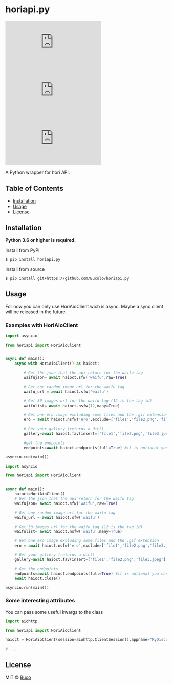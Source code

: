 # horiapi.py
[![PyPI - Python Version](https://img.shields.io/pypi/pyversions/horiapi.py?style=flat-square)](https://pypi.org/project/horiapi.py/)
[![PyPI](https://img.shields.io/pypi/v/horiapi.py?style=flat-square)](https://pypi.org/project/horiapi.py/)
[![License](https://img.shields.io/github/license/Bucolo/horiapi.py?style=flat-square)](https://github.com/Bucolo/horiapi.py/blob/main/LICENSE)

A Python wrapper for hori API.

## Table of Contents
- [Installation](#Installation)
- [Usage](#Usage)
- [License](#License)

## Installation
**Python 3.6 or higher is required.**

Install from PyPI
```shell
$ pip install horiapi.py
```

Install from source
```shell
$ pip install git+https://github.com/Bucolo/horiapi.py
```

## Usage
For now you can only use HoriAioClient wich is async. Maybe a sync client will be released in the future.

### Examples with HoriAioClient
```python
import asyncio

from horiapi import HoriAioClient


async def main():
    async with HoriAioClient() as haioct:

        # Get the json that the api return for the waifu tag
        waifujson= await haioct.sfw('waifu',raw=True)

        # Get one random image url for the waifu tag
        waifu_url = await haioct.sfw('waifu')

        # Get 30 images url for the waifu tag (12 is the tag id)
        waifulist= await haioct.nsfw(12,many=True)

        # Get one ero image excluding some files and the .gif extension
        ero = await haioct.nsfw('ero',exclude=['file1','file2.png','file3.jpeg'],gif=False)

        # Get your gallery (returns a dict)
        gallery=await haioct.fav(insert=['file1','file2.png','file3.jpeg'],delete=['file1','file2.png','file3.jpeg'],newtoken="The new token you want to use from now on instead of the one passed at the begining (or not).")

        #get the endpoints
        endpoints=await haioct.endpoints(full=True) #it is optional you can simply not set it to True and get the endpoints without details.

asyncio.run(main())
```
```python
import asyncio

from horiapi import HoriAioClient


async def main():
    haioct=HoriAioClient()
    # Get the json that the api return for the waifu tag
    waifujson= await haioct.sfw('waifu',raw=True)

    # Get one random image url for the waifu tag
    waifu_url = await haioct.sfw('waifu')

    # Get 30 images url for the waifu tag (12 is the tag id)
    waifulist= await haioct.nsfw('waifu',many=True)

    # Get one ero image excluding some files and the .gif extension
    ero = await haioct.nsfw('ero',exclude=['file1','file2.png','file3.jpeg'],gif=False)

    # Get your gallery (returns a dict)
    gallery=await haioct.fav(insert=['file1','file2.png','file3.jpeg'],delete=['file1','file2.png','file3.jpeg'],newtoken="The new token you want to use from now on instead of the one passed at the begining (or not).")

    # Get the endpoints
    endpoints=await haioct.endpoints(full=True) #it is optional you can simply not set it to True and get the endpoints without details.
    await haioct.close()

asyncio.run(main())
```

### Some interesting attributes
You can pass some useful kwargs to the class

```python
import aiohttp

from horiapi import HoriAioClient

haioct = HoriAioClient(session=aiohttp.ClientSession(),appname="MyDiscordBot",token="The Token that fav will use if newtoken isn't provided.",maintenance_error="The error message that you want to raise if the api is returning a 502.")

# ...
```

## License
MIT © [Buco](https://github.com/Bucolo/horiapi.py/blob/main/LICENSE)
